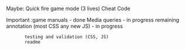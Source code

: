 
Maybe: Quick fire game mode (3 lives)
       Cheat Code

Important :game manuals - done
           Media queries - in progress
           remaining annotation (most CSS any new JS) - in progress
           
           testing and validation (CSS, JS)
           readme





